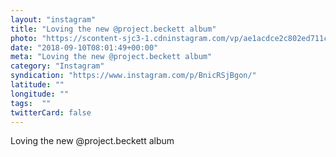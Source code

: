 ```yaml
---
layout: "instagram"
title: "Loving the new @project.beckett album"
photo: "https://scontent-sjc3-1.cdninstagram.com/vp/ae1acdce2c802ed711cf2f68500e48e0/5C2E8089/t51.2885-15/e35/40598472_294250514704655_7238002888010272553_n.jpg"
date: "2018-09-10T08:01:49+00:00"
meta: "Loving the new @project.beckett album"
category: "Instagram"
syndication: "https://www.instagram.com/p/BnicRSjBgon/"
latitude: ""
longitude: ""
tags:  ""
twitterCard: false
---
```

Loving the new @project.beckett album
